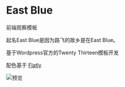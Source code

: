 # East Blue

前端观察模板

起名East Blue是因为路飞的故乡是在East Blue。

基于Wordpress官方的Twenty Thirteen模板开发

配色基于 [Flatly](http://bootswatch.com/flatly/)

![预览](http://feimg.qiniudn.com/qianduan2015.jpg)
